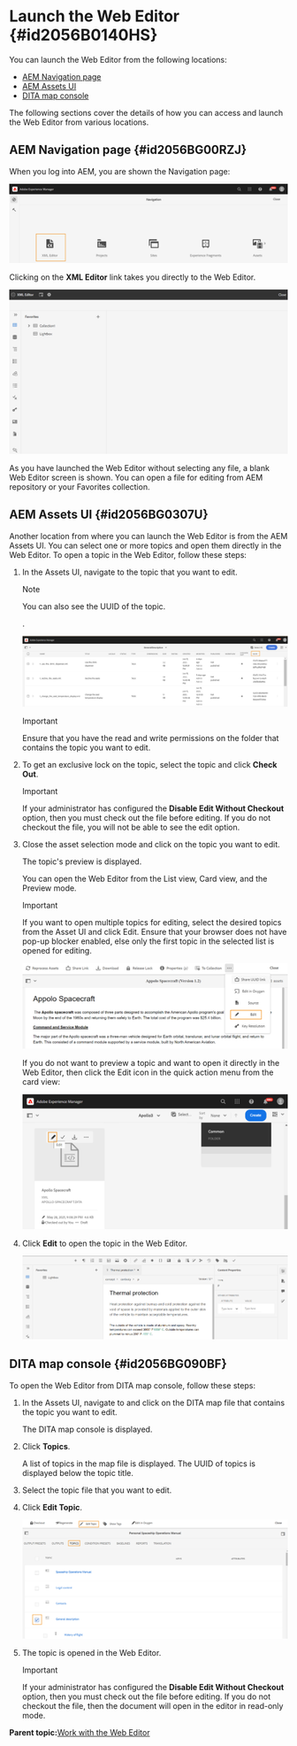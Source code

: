 # Launch the Web Editor {#id2056B0140HS}

You can launch the Web Editor from the following locations:

-   [AEM Navigation page](#id2056BG00RZJ)
-   [AEM Assets UI](#id2056BG0307U)
-   [DITA map console](#id2056BG090BF)

The following sections cover the details of how you can access and launch the Web Editor from various locations.

## AEM Navigation page {#id2056BG00RZJ}

When you log into AEM, you are shown the Navigation page:

![](images/web-editor-from-navigation-page_cs.png)

Clicking on the **XML Editor** link takes you directly to the Web Editor.

![](images/web-editor-launch-page.png)

As you have launched the Web Editor without selecting any file, a blank Web Editor screen is shown. You can open a file for editing from AEM repository or your Favorites collection.

## AEM Assets UI {#id2056BG0307U}

Another location from where you can launch the Web Editor is from the AEM Assets UI. You can select one or more topics and open them directly in the Web Editor. To open a topic in the Web Editor, follow these steps:

1.  In the Assets UI, navigate to the topic that you want to edit.

    >[!NOTE]
    >
    > You can also see the UUID of the topic.

    .

    ![](images/assets_ui_with_uuid_cs.png)

    >[!IMPORTANT]
    >
    > Ensure that you have the read and write permissions on the folder that contains the topic you want to edit.

1.  To get an exclusive lock on the topic, select the topic and click **Check Out**.

    >[!IMPORTANT]
    >
    > If your administrator has configured the **Disable Edit Without Checkout** option, then you must check out the file before editing. If you do not checkout the file, you will not be able to see the edit option.

1.  Close the asset selection mode and click on the topic you want to edit.

    The topic's preview is displayed.

    You can open the Web Editor from the List view, Card view, and the Preview mode.

    >[!IMPORTANT]
    >
    > If you want to open multiple topics for editing, select the desired topics from the Asset UI and click Edit. Ensure that your browser does not have pop-up blocker enabled, else only the first topic in the selected list is opened for editing.

    ![](images/edit-from-preview_cs.png)

    If you do not want to preview a topic and want to open it directly in the Web Editor, then click the Edit icon in the quick action menu from the card view:

    ![](images/edit-topic-from-quick-action_cs.png)

1.  Click **Edit** to open the topic in the Web Editor.

    ![](images/edit-mode.png)


## DITA map console {#id2056BG090BF}

To open the Web Editor from DITA map console, follow these steps:

1.  In the Assets UI, navigate to and click on the DITA map file that contains the topic you want to edit.

    The DITA map console is displayed.

1.  Click **Topics**.

    A list of topics in the map file is displayed. The UUID of topics is displayed below the topic title.

1.  Select the topic file that you want to edit.

1.  Click **Edit Topic**.

    ![](images/edit-topics-map-console_cs.png)

1.  The topic is opened in the Web Editor.

    >[!IMPORTANT]
    >
    > If your administrator has configured the **Disable Edit Without Checkout** option, then you must check out the file before editing. If you do not checkout the file, then the document will open in the editor in read-only mode.


**Parent topic:**[Work with the Web Editor](web-editor.md)

